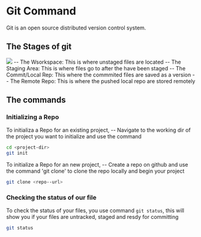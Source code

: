# Git Command

Git is an open source distributed version control system.

## The Stages of git
![](https://camo.githubusercontent.com/f92a0389b314ddf7cf48d9dd2b518bfa3e28933c8d88fc89e17ff7b3483d336a/68747470733a2f2f63646e2e686173686e6f64652e636f6d2f7265732f686173686e6f64652f696d6167652f75706c6f61642f76313634343837313636373732382f553875556b594951612e706e673f6175746f3d636f6d70726573732c666f726d617426666f726d61743d77656270)
-- The Wsorkspace: This is where unstaged files are located
-- The Staging Area: This is where files go to after the have been staged
-- The Commit/Local Rep: This where the commmited files are saved as a version
-- The Remote Repo: This is where the pushed local repo are stored remotely

## The commands
### Initializing a Repo
To initializa a Repo for an existing project,
-- Navigate to the working dir of the project you want to initialize and use the command
```sh
cd <project-dir>
git init
```

To initialize a Repo for an new project,
-- Create a repo on github and use the command 'git clone' to clone the repo locally and begin your project
```sh
git clone <repo--url>
```
### Checking the status of our file
To check the status of your files, you use command `git status`, this  will show you if your files are untracked, staged and resdy for committing
```sh
git status
```